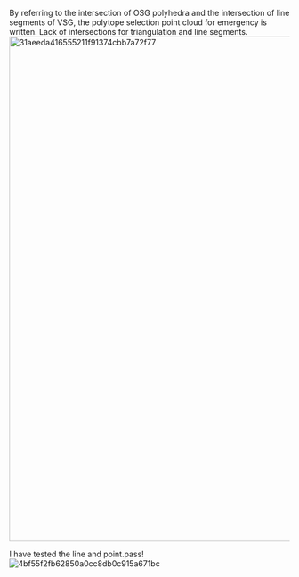 By referring to the intersection of OSG polyhedra and the intersection of line segments of VSG, the polytope selection point cloud for emergency is written. Lack of intersections for triangulation and line segments.
<img width="906" alt="31aeeda416555211f91374cbb7a72f77" src="https://github.com/zhuzhiyong8679/vsg_polytope/assets/100345032/1e2e968b-322a-4f4a-a533-fc0f0ac1e111">



I have tested the line and point.pass!
![4bf55f2fb62850a0cc8db0c915a671bc](https://github.com/zhuzhiyong8679/vsg_polytope/assets/100345032/f3bc5869-8f05-43a0-bd1b-c1ac4b27e9ec)


